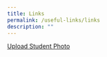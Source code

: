 ```yaml
---
title: Links
permalink: /useful-links/links
description: ""
---
```



[Upload Student Photo](https://form.gov.sg/#!/5fa61a5ad99a1b0011e8721d)